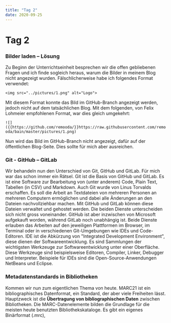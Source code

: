 ```yaml
---
title: "Tag 2"
date: 2020-09-25
---
```


# Tag 2
### Bilder laden – Lösung
Zu Beginn der Unterrichtseinheit besprechen wir die offen gebliebenen Fragen und ich finde sogleich heraus, warum die Bilder in meinem Blog nicht angezeigt wurden.
Fälschlicherweise habe ich folgendes Format verwendet:

```<img src="../pictures/1.png" alt="Logo">```

Mit diesem Format konnte das Bild im GitHub-Branch angezeigt werden, jedoch nicht auf dem tatsächlichen Blog. Mit dem folgenden, von Felix Lohmeier empfohlenen Format, war dies gleich umgekehrt:

```![]({{https://github.com/remooda/}}https://raw.githubusercontent.com/remooda/bain/master/pictures/1.png)```

Nun wird das Bild im GitHub-Branch nicht angezeigt, dafür auf der öffentlichen Blog-Seite. Dies sollte für mich aber ausreichen.

### Git - GitHub – GitLab
Wir behandeln nun den Unterschied von Git, GitHub und GitLab. Für mich war das schon immer ein Rätsel. Git ist die Basis von GitHub und GitLab. Es ist eine Software zur Bearbeitung von (unter anderem) Code, Plain Text, Tabellen (in CSV) und Markdown. Auch Git wurde von Linus Torvalds erschaffen. Es soll die Arbeit an Textdateien von mehreren Personen an mehreren Computern ermöglichen und dabei alle Änderungen an den Dateien nachvollziehbar machen. Mit GitHub und GitLab können diese Dateien verwaltet und gehostet werden. Die beiden Dienste unterscheiden sich nicht gross voneinander. GitHub ist aber inzwischen von Microsoft aufgekauft worden, während GitLab noch unabhängig ist. Beide Dienste erlauben das Arbeiten auf den jeweiligen Plattformen im Browser, im Terminal oder in verschiedenen Git-Umgebungen wie IDEs und Code-Editoren. IDE ist die Abkürzung von "Integrated Development Environment", diese dienen der Softwareentwicklung. Es sind Sammlungen der wichtigsten Werkzeuge zur Softwareentwicklung unter einer Oberfläche. Diese Werkzeuge sind beispielsweise Editoren, Compiler, Linker, Debugger und Interpreter. Beispiele für IDEs sind die Open-Source-Anwendungen NetBeans und Eclipse.

### Metadatenstandards in Bibliotheken
Kommen wir nun zum eigentlichen Thema von heute. MARC21 ist ein bibliographisches Datenformat, ein Standard, der aber viele Freiheiten lässt. Hauptzweck ist die **Übertragung von bibliographischen Daten** zwischen Bibliotheken. Die MARC-Datenelemente bilden die Grundlage für die meisten heute benutzten Bibliothekskataloge. Es gibt ein eigenes Binärformat (.mrc), 
